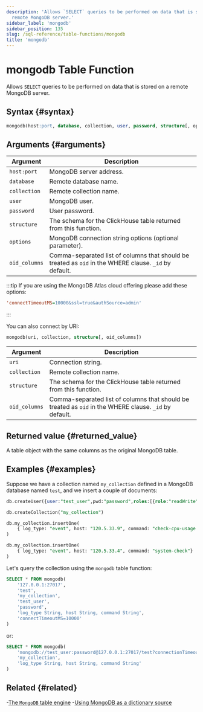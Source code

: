 ```yaml
---
description: 'Allows `SELECT` queries to be performed on data that is stored on a
  remote MongoDB server.'
sidebar_label: 'mongodb'
sidebar_position: 135
slug: /sql-reference/table-functions/mongodb
title: 'mongodb'
---
```


# mongodb Table Function

Allows `SELECT` queries to be performed on data that is stored on a remote MongoDB server.

## Syntax {#syntax}

```sql
mongodb(host:port, database, collection, user, password, structure[, options[, oid_columns]])
```

## Arguments {#arguments}

| Argument      | Description                                                                                            |
|---------------|--------------------------------------------------------------------------------------------------------|
| `host:port`   | MongoDB server address.                                                                                |
| `database`    | Remote database name.                                                                                  |
| `collection`  | Remote collection name.                                                                                |
| `user`        | MongoDB user.                                                                                          |
| `password`    | User password.                                                                                         |
| `structure`   | The schema for the ClickHouse table returned from this function.                                       |
| `options`     | MongoDB connection string options (optional parameter).                                                |
| `oid_columns` | Comma-separated list of columns that should be treated as `oid` in the WHERE clause. `_id` by default. |

:::tip
If you are using the MongoDB Atlas cloud offering please add these options:

```ini
'connectTimeoutMS=10000&ssl=true&authSource=admin'
```

:::

You can also connect by URI:

```sql
mongodb(uri, collection, structure[, oid_columns])
```

| Argument      | Description                                                                                            |
|---------------|--------------------------------------------------------------------------------------------------------|
| `uri`         | Connection string.                                                                                     |
| `collection`  | Remote collection name.                                                                                |
| `structure`   | The schema for the ClickHouse table returned from this function.                                       |
| `oid_columns` | Comma-separated list of columns that should be treated as `oid` in the WHERE clause. `_id` by default. |

## Returned value {#returned_value}

A table object with the same columns as the original MongoDB table.

## Examples {#examples}

Suppose we have a collection named `my_collection` defined in a MongoDB database named `test`, and we insert a couple of documents:

```sql
db.createUser({user:"test_user",pwd:"password",roles:[{role:"readWrite",db:"test"}]})

db.createCollection("my_collection")

db.my_collection.insertOne(
    { log_type: "event", host: "120.5.33.9", command: "check-cpu-usage -w 75 -c 90" }
)

db.my_collection.insertOne(
    { log_type: "event", host: "120.5.33.4", command: "system-check"}
)
```

Let's query the collection using the `mongodb` table function:

```sql
SELECT * FROM mongodb(
    '127.0.0.1:27017',
    'test',
    'my_collection',
    'test_user',
    'password',
    'log_type String, host String, command String',
    'connectTimeoutMS=10000'
)
```

or:

```sql
SELECT * FROM mongodb(
    'mongodb://test_user:password@127.0.0.1:27017/test?connectionTimeoutMS=10000',
    'my_collection',
    'log_type String, host String, command String'
)
```

## Related {#related}

-[The `MongoDB` table engine](engines/table-engines/integrations/mongodb.md)
-[Using MongoDB as a dictionary source](sql-reference/dictionaries/index.md#mongodb)
